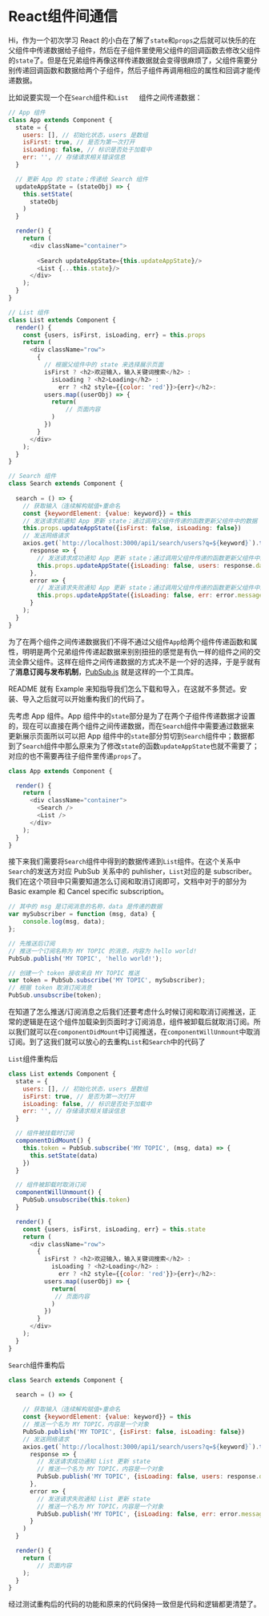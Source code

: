 # React组件间通信


Hi，作为一个初次学习 React 的小白在了解了`state`和`props`之后就可以快乐的在父组件中传递数据给子组件，然后在子组件里使用父组件的回调函数去修改父组件的`state`了。但是在兄弟组件再像这样传递数据就会变得很麻烦了，父组件需要分别传递回调函数和数据给两个子组件，然后子组件再调用相应的属性和回调才能传递数据。

比如说要实现一个在`Search`组件和`List	`组件之间传递数据：

```javascript
// App 组件
class App extends Component {
  state = {
    users: [], // 初始化状态，users 是数组
    isFirst: true, // 是否为第一次打开
    isLoading: false, // 标识是否处于加载中
    err: '', // 存储请求相关错误信息
  }

  // 更新 App 的 state；传递给 Search 组件
  updateAppState = (stateObj) => {
    this.setState(
      stateObj
    )
  }

  render() {
    return (
      <div className="container">
        
        <Search updateAppState={this.updateAppState}/>
        <List {...this.state}/>
      </div>
    );
  }
}

// List 组件
class List extends Component {
  render() {
    const {users, isFirst, isLoading, err} = this.props
    return (
      <div className="row">
        {
          // 根据父组件中的 state 来选择展示页面
          isFirst ? <h2>欢迎输入，输入关键词搜索</h2> :
            isLoading ? <h2>Loading</h2> :
              err ? <h2 style={{color: 'red'}}>{err}</h2>:
          users.map((userObj) => {
            return(
               	// 页面内容
            )
          })
        }
      </div>
    );
  }
}

// Search 组件
class Search extends Component {
 
  search = () => {
    // 获取输入（连续解构赋值+重命名
    const {keywordElement: {value: keyword}} = this
    // 发送请求前通知 App 更新 state；通过调用父组件传递的函数更新父组件中的数据
    this.props.updateAppState({isFirst: false, isLoading: false})
    // 发送网络请求
    axios.get(`http://localhost:3000/api1/search/users?q=${keyword}`).then(
      response => {
        // 发送请求成功通知 App 更新 state；通过调用父组件传递的函数更新父组件中的数据
        this.props.updateAppState({isLoading: false, users: response.data.items})
      },
      error => {
        // 发送请求失败通知 App 更新 state；通过调用父组件传递的函数更新父组件中的数据
        this.props.updateAppState({isLoading: false, err: error.message})
      }
    );
  }
}
```

为了在两个组件之间传递数据我们不得不通过父组件`App`给两个组件传递函数和属性，明明是两个兄弟组件传递起数据来别别扭扭的感觉是有仇一样的组件之间的交流全靠父组件。这样在组件之间传递数据的方式决不是一个好的选择，于是乎就有了**消息订阅与发布机制**，[PubSub.js](https://github.com/mroderick/PubSubJS) 就是这样的一个工具库。

README 就有 Example 来知指导我们怎么下载和导入，在这就不多赘述。安装、导入之后就可以开始重构我们的代码了。

先考虑 App 组件。App 组件中的`state`部分是为了在两个子组件传递数据才设置的，现在可以直接在两个组件之间传递数据，而在`Search`组件中需要通过数据来更新展示页面所以可以把 App 组件中的`state`部分剪切到`Search`组件中；数据都到了`Search`组件中那么原来为了修改`state`的函数`updateAppState`也就不需要了；对应的也不需要再往子组件里传递`props`了。

```javascript
class App extends Component {

  render() {
    return (
      <div className="container">
        <Search />
        <List />
      </div>
    );
  }
}
```

接下来我们需要将`Search`组件中得到的数据传递到`List`组件。在这个关系中`Search`的发送方对应 PubSub 关系中的 puhlisher，`List`对应的是 subscriber。我们在这个项目中只需要知道怎么订阅和取消订阅即可，文档中对于的部分为 Basic example 和 Cancel specific subscription。

```javascript
// 其中的 msg 是订阅消息的名称，data 是传递的数据
var mySubscriber = function (msg, data) {
    console.log(msg, data);
};

// 先推送后订阅
// 推送一个订阅名称为 MY TOPIC 的消息，内容为 hello world!
PubSub.publish('MY TOPIC', 'hello world!');

// 创建一个 token 接收来自 MY TOPIC 推送
var token = PubSub.subscribe('MY TOPIC', mySubscriber);
// 根据 token 取消订阅消息
PubSub.unsubscribe(token);
```

在知道了怎么推送/订阅消息之后我们还要考虑什么时候订阅和取消订阅推送，正常的逻辑是在这个组件加载染到页面时才订阅消息，组件被卸载后就取消订阅。所以我们就可以在`componentDidMount`中订阅推送，在`componentWillUnmount`中取消订阅。到了这我们就可以放心的去重构`List`和`Search`中的代码了

`List`组件重构后

```javascript
class List extends Component {
  state = {
    users: [], // 初始化状态，users 是数组
    isFirst: true, // 是否为第一次打开
    isLoading: false, // 标识是否处于加载中
    err: '', // 存储请求相关错误信息
  }

  // 组件被挂载时订阅 
  componentDidMount() {
    this.token = PubSub.subscribe('MY TOPIC', (msg, data) => {
      this.setState(data)
    })
  }

  // 组件被卸载时取消订阅
  componentWillUnmount() {
    PubSub.unsubscribe(this.token)
  }

  render() {
    const {users, isFirst, isLoading, err} = this.state
    return (
      <div className="row">
        {
          isFirst ? <h2>欢迎输入，输入关键词搜索</h2> :
            isLoading ? <h2>Loading</h2> :
              err ? <h2 style={{color: 'red'}}>{err}</h2>:
          users.map((userObj) => {
            return(
             // 页面内容
            )
          })
        }
      </div>
    );
  }
}
```

`Search`组件重构后

```javascript
class Search extends Component {

  search = () => {
    
    // 获取输入（连续解构赋值+重命名
    const {keywordElement: {value: keyword}} = this
    // 推送一个名为 MY TOPIC，内容是一个对象
    PubSub.publish('MY TOPIC', {isFirst: false, isLoading: false})
    // 发送网络请求
    axios.get(`http://localhost:3000/api1/search/users?q=${keyword}`).then(
      response => {
        // 发送请求成功通知 List 更新 state
        // 推送一个名为 MY TOPIC，内容是一个对象
        PubSub.publish('MY TOPIC', {isLoading: false, users: response.data.items})
      },
      error => {
        // 发送请求失败通知 List 更新 state
        // 推送一个名为 MY TOPIC，内容是一个对象
        PubSub.publish('MY TOPIC', {isLoading: false, err: error.message})
      }
    )
  }

  render() {
    return (
        // 页面内容
    );
  }
}
```

经过测试重构后的代码的功能和原来的代码保持一致但是代码和逻辑都更清楚了。

